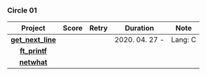 ### Circle 01

|                    Project                    | Score | Retry |    Duration    |  Note   |
| :-------------------------------------------: | :---: | :---: | :------------: | :-----: |
| **[get_next_line](./get_next_line)** |       |       | 2020. 04. 27 - | Lang: C |
|     **[ft_printf](./ft_printf)**     |       |       |                |         |
|       **[netwhat](./netwhat)**       |       |       |                |         |
